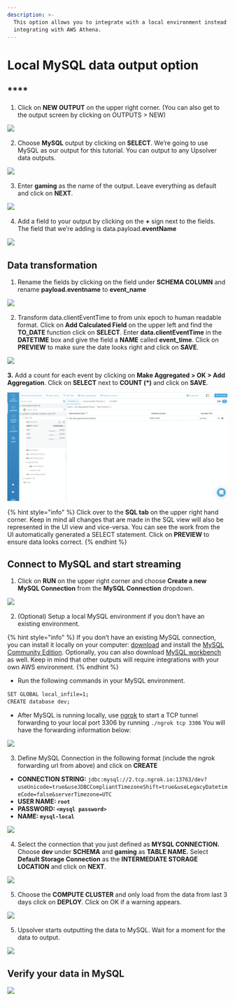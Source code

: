```yaml
---
description: >-
  This option allows you to integrate with a local environment instead of
  integrating with AWS Athena.
---
```


# Local MySQL data output option

## \*\*\*\*

1. Click on **NEW OUTPUT** on the upper right corner. \(You can also get to the output screen by clicking on OUTPUTS &gt; NEW\)

![](https://lh4.googleusercontent.com/MWKDM4NzS3bsF93Pq5DZ-4nd5QV6B7JXOS2cA1N8vy92qij_fPmPTPeilDb1XiW3DjcZMc8L0YC-62snOK6wiXnefjBe-Ppku7s9ymdk3M5sS7NEUNiYPpJaQeHTe5mYgkfgBHV0)

2. Choose **MySQL** output by clicking on **SELECT**. We’re going to use MySQL as our output for this tutorial. You can output to any Upsolver data outputs. 

![](https://lh4.googleusercontent.com/PXhvs6a7EiGfmAHcgqwN3_Jwz96iPo6L17sUl5E534p062iFtkakUxPbFWcx8g2BIVYVSV26ayqeEaPMGXLmkAOXmcIoxewZkcuVT2iyOgDUlaU1860lpsaVBNCNIwk1rv3s-19T)

3. Enter **gaming** as the name of the output. Leave everything as default and click on **NEXT**.

![](https://lh5.googleusercontent.com/pwqXwMAeu4kndQzv2fMDh4-N5rB_q6S6vpsR10OEITDHI4aatdyMWBEfhO8dpdBuaxsa5hVm1195UMzW9qM38Jnb6miZ49_RR8Koi7LBaRr8v7Y2P68vzdsJFE5Ck4Ppi6ByzegG)

4. Add a field to your output by clicking on the **+** sign next to the fields. The field that we’re adding is data.payload.**eventName**

![](https://lh4.googleusercontent.com/kYfGKdqytOPUi7-qXFq-lStbLuIpgE1bv8L_Q-gOPypxSCCCNmpcK7Wk-FtVcYA9d_BQKMbAzg8_Cjb36rumK2Z-QC_m921h05G4hRnss1Qxvtc1x3H_vU8ZwMc_qnOXKqVpnvAE)

## **Data transformation**

1. Rename the fields by clicking on the field under **SCHEMA COLUMN** and rename **payload.eventname** to **event\_name**

![](https://lh4.googleusercontent.com/v_6Rqnc7nFQq3xCUF4DBwELml7m1ZhvPkZIBpIZ6kg7pLHIaO1oJchci6FFf4xX-xKAswiu6GemKqHAH5_ztLKOAmh8FZa-XSthejIQDOtXmSsP-0cEt59NMJkzxqmcUEZJNPBjo)

2. Transform data.clientEventTime to from unix epoch to human readable format. Click on **Add Calculated Field** on the upper left and find the **TO\_DATE** function click on **SELECT**. Enter **data.clientEventTime** in the **DATETIME** box and give the field a **NAME** called **event\_time**. Click on **PREVIEW** to make sure the date looks right and click on **SAVE**.

![](https://lh4.googleusercontent.com/f25W44WwYgJoAEeRl7qbPUJWaou9nw9HdNm4yAG0EMpFP1SICxEnpnGgTb7lyKHOcSmFGIlsHjkPOA4bBDZDFFl4zsm3SCQ9aXC8pLXwCLdLdGlV5jMNb-2Xu2odxMLIh032F6wW)

**3.** Add a count for each event by clicking on **Make Aggregated &gt; OK &gt; Add Aggregation**. Click on **SELECT** next to **COUNT \(\*\)**  and click on **SAVE**.

![](../../../.gitbook/assets/zgtazoayjx.gif)

{% hint style="info" %}
Click over to the **SQL tab** on the upper right hand corner. Keep in mind all changes that are made in the SQL view will also be represented in the UI view and vice-versa. You can see the work from the UI automatically generated a SELECT statement. Click on **PREVIEW** to ensure data looks correct.
{% endhint %}

## **Connect to MySQL and start streaming**

1. Click on **RUN** on the upper right corner and choose **Create a new MySQL Connection** from the **MySQL Connection** dropdown.

![](https://lh5.googleusercontent.com/ukOA0BD-g9cxsdWuJhI9ab7g_aOJZn3JpfA6PlbGmNbaeO3dcUrPXY5bskTj7gjxFqgKqYhSeoGP_Ix0lN6nj-PPI9HJEmD1jP4qxMct5aYUkd8fq3UDIJHbSOnseGepvSaSIDGc)

2.  \(Optional\) Setup a local MySQL environment if you don’t have an existing environment.

{% hint style="info" %}
If you don’t have an existing MySQL connection, you can install it locally on your computer: [download](https://dev.mysql.com/downloads/mysql/) and install the [MySQL Community Edition](https://dev.mysql.com/downloads/mysql/). Optionally, you can also download [MySQL workbench](https://dev.mysql.com/downloads/workbench/) as well. Keep in mind that other outputs will require integrations with your own AWS environment. 
{% endhint %}

* Run the following commands in your MySQL environment.

```bash
SET GLOBAL local_infile=1;
CREATE database dev;
```

* After MySQL is running locally, use [ngrok](https://dashboard.ngrok.com/get-started/setup) to  start a TCP tunnel forwarding to your local port 3306 by running `./ngrok tcp 3306` You will have the forwarding information below:

![](https://lh5.googleusercontent.com/NfaeKzR1ltLpUFuYeCvXO0G5sWMkezS7LIKOuA12PHUfViIVnQQZGid3vGfQ6_7Wi1PNRA5olAPhTeMs1jWSm8b6LTIXt4jMWH4QTUltFCVRrQyzxtjKjQumouov7DORyG88Ht-a)

3. Define MySQL Connection in the following format \(include the ngrok forwarding url from above\) and click on **CREATE**

* **CONNECTION STRING:** `jdbc:mysql://2.tcp.ngrok.io:13763/dev?useUnicode=true&useJDBCCompliantTimezoneShift=true&useLegacyDatetimeCode=false&serverTimezone=UTC`
* **USER NAME: `root`**
* **PASSWORD: `<mysql password>`**
* **NAME: `mysql-local`**

![](https://lh3.googleusercontent.com/JSPYUXzmrHF2JYV67ZzpQr1MKwWE2EyZQ9olvpU_AMx0Dh_JM_mxlceX7gveBXGMDVWuso1bxAdAwAiJ97xDbYkixOKyiS5gPwGzVT5I-6wD0ci_Y66wZaDMEJIC1Vcv2eU1mKCA)

4. Select the connection that you just defined as **MYSQL CONNECTION.** Choose **dev** under **SCHEMA** and **gaming** as **TABLE NAME.** Select **Default Storage Connection** as the **INTERMEDIATE STORAGE LOCATION** and click on **NEXT**.

![](https://lh4.googleusercontent.com/aqE5JZ6VNvoEdWFvV4kDnQItgzAXFtkXjXrztlcCF2YXVgRU8beZbrAIJ3aNR0B2BU4FVy_IcyPmRUQysC76mooR9w2ehpJlrgCJGqzo1eX8XBbumGemQbS7tk0OlQ6dh3XedX3K)

5. Choose the **COMPUTE CLUSTER** and only load from the data from last 3 days click on **DEPLOY**. Click on OK if a warning appears.  


![](https://lh4.googleusercontent.com/5b6O0ORXDmpqXiMjqsK8uGYN1KaMq5hPb_JGG4bnLinm7L9zYkdAUxF4lVWQBxa3PEKy-zgsbBU4-iJ0ChutRn4Z7Iu1FZUTL626n8o1WeReetFPUrAuNvG_RPXqngUgug7fYqbj)

5. Upsolver starts outputting the data to MySQL. Wait for a moment for the data to output.

![](https://lh3.googleusercontent.com/VwPyk_YOC03OdL3EvZBYOQFEJsOS38WMBspKx45LIV3Vg4ulerw3IXVcrqkurp0OfW-9yGsqJh0_NZfLJpjG2S1-vkeogtzkC-PsPo_zqk42pqjG2Od8VZ8vgaiGBoRjHlfCCMZE)

## **Verify your data in MySQL**

![](https://lh5.googleusercontent.com/0fxWkWrTxadsR-uuIkp9Tny0BVu2iLcCcNBBa_G5SN6wi6yOvf64W__KBgEHb24vjTWHBStlUU4LlwWNq_yqszCcdvc_c4ITRmULBgt209OxbuWtUjhS4wBRdZ0r0Dzo6lN1GVlW)



